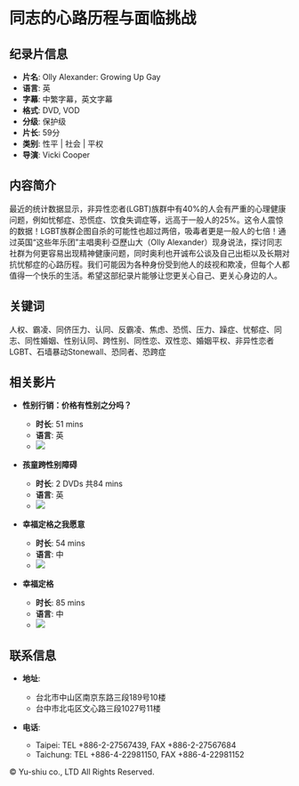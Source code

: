 # 同志的心路历程与面临挑战

## 纪录片信息

- **片名**: Olly Alexander: Growing Up Gay
- **语言**: 英
- **字幕**: 中繁字幕，英文字幕
- **格式**: DVD, VOD
- **分级**: 保护级
- **片长**: 59分
- **类别**: 性平 | 社会 | 平权
- **导演**: Vicki Cooper

## 内容简介

最近的统计数据显示，非异性恋者(LGBT)族群中有40%的人会有严重的心理健康问题，例如忧郁症、恐慌症、饮食失调症等，远高于一般人的25%。这令人震惊的数据！LGBT族群企图自杀的可能性也超过两倍，吸毒者更是一般人的七倍！通过英国“这些年乐团”主唱奧利·亞歷山大（Olly Alexander）现身说法，探讨同志社群为何更容易出现精神健康问题，同时奥利也开诚布公谈及自己出柜以及长期对抗忧郁症的心路历程。我们可能因为各种身份受到他人的歧视和欺凌，但每个人都值得一个快乐的生活。希望这部纪录片能够让您更关心自己、更关心身边的人。

## 关键词

人权、霸凌、同侪压力、认同、反霸凌、焦虑、恐慌、压力、躁症、忧郁症、同志、同性婚姻、性别认同、跨性别、同性恋、双性恋、婚姻平权、非异性恋者LGBT、石墙暴动Stonewall、恐同者、恐跨症

## 相关影片

- **性别行销：价格有性别之分吗？**
  - **时长**: 51 mins
  - **语言**: 英
  - ![](upload/product/photo_m_166296771710.jpg)

- **孩童跨性别障碍**
  - **时长**: 2 DVDs 共84 mins
  - **语言**: 英
  - ![](upload/product/photo_m_169898764808.jpg)

- **幸福定格之我愿意**
  - **时长**: 54 mins
  - **语言**: 中
  - ![](upload/product/photo_m_159166693586.jpg)

- **幸福定格**
  - **时长**: 85 mins
  - **语言**: 中
  - ![](upload/product/photo_m_159065194958.jpg)

## 联系信息

- **地址**:
  - 台北市中山区南京东路三段189号10楼
  - 台中市北屯区文心路三段1027号11楼

- **电话**:
  - Taipei: TEL +886-2-27567439, FAX +886-2-27567684
  - Taichung: TEL +886-4-22981150, FAX +886-4-22981152

© Yu-shiu co., LTD All Rights Reserved.